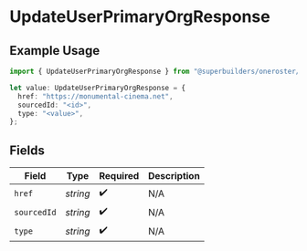 # UpdateUserPrimaryOrgResponse

## Example Usage

```typescript
import { UpdateUserPrimaryOrgResponse } from "@superbuilders/oneroster/models/operations";

let value: UpdateUserPrimaryOrgResponse = {
  href: "https://monumental-cinema.net",
  sourcedId: "<id>",
  type: "<value>",
};
```

## Fields

| Field              | Type               | Required           | Description        |
| ------------------ | ------------------ | ------------------ | ------------------ |
| `href`             | *string*           | :heavy_check_mark: | N/A                |
| `sourcedId`        | *string*           | :heavy_check_mark: | N/A                |
| `type`             | *string*           | :heavy_check_mark: | N/A                |